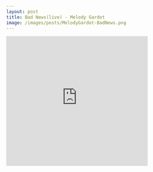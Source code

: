 ```yaml
---
layout: post
title: Bad News(live) - Melody Gardot
image: /images/posts/MelodyGardot-BadNews.png
---
```


<iframe src="https://open.spotify.com/embed?uri=spotify:track:3TumP6KLh6xYmaHBBTBrlI"
        frameborder="0"
         width="380"
         height="350"
        allowtransparency="true">
</iframe>